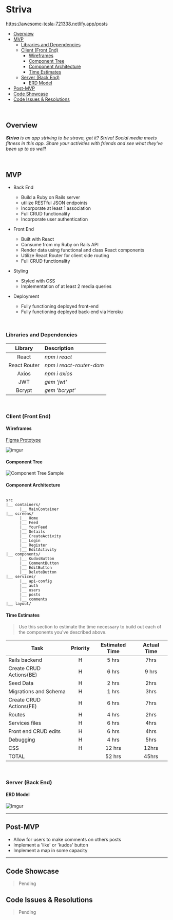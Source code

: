 # Striva
https://awesome-tesla-721338.netlify.app/posts

- [Overview](#overview)
- [MVP](#mvp)
  - [Libraries and Dependencies](#libraries-and-dependencies)
  - [Client (Front End)](#client-front-end)
    - [Wireframes](#wireframes)
    - [Component Tree](#component-tree)
    - [Component Architecture](#component-architecture)
    - [Time Estimates](#time-estimates)
  - [Server (Back End)](#server-back-end)
    - [ERD Model](#erd-model)
- [Post-MVP](#post-mvp)
- [Code Showcase](#code-showcase)
- [Code Issues & Resolutions](#code-issues--resolutions)

<br>

## Overview

_**Striva** is an app striving to be strava, get it? Striva! Social media meets fitness in this app.  Share your activities with friends and see what they've been up to as well!_

<br>

## MVP

- Back End
  - Build a Ruby on Rails server
  - utilize RESTful JSON endpoints
  - Incorporate at least 1 association
  - Full CRUD functionality 
  - Incorporate user authentication

- Front End
  - Built with React
  - Consume from my Ruby on Rails API 
  - Render data using functional and class React components
  - Utilize React Router for client side routing
  - Full CRUD functionality 

- Styling
  - Styled with CSS
  - Implementation of at least 2 media queries

- Deployment
  - Fully functioning deployed front-end
  - Fully functioning deployed back-end via Heroku

<br>


### Libraries and Dependencies

|     Library      | Description                                |
| :--------------: | :----------------------------------------- |
|      React       | _npm i react_ |
|   React Router   | _npm i react-router-dom_ |
|     Axios        | _npm i axios_ |
|     JWT          | _gem 'jwt'_ |
|     Bcrypt       | _gem 'bcrypt'_ |

<br>

### Client (Front End)

#### Wireframes

[Figma Prototype](https://www.figma.com/proto/WfBt6ZSacRgbctWnuDn0Mw/Striva?node-id=5%3A5&scaling=scale-down&page-id=0%3A1 "Figma Protoype")


![imgur](https://i.imgur.com/b3HAcy6.png)


#### Component Tree

![Component Tree Sample](https://i.imgur.com/D0ZnyH4.jpg)

#### Component Architecture

``` structure

src
|__ containers/
      |__ MainContainer
|__ screens/
      |__ Home
      |__ Feed
      |__ YourFeed
      |__ Details
      |__ CreateActivity
      |__ Login
      |__ Register
      |__ EditActivity
|__ components/
      |__ KudosButton
      |__ CommentButton
      |__ EditButton
      |__ DeleteButton 
|__ services/
      |__ api-config
      |__ auth
      |__ users
      |__ posts
      |__ comments
|__ layout/

```

#### Time Estimates

> Use this section to estimate the time necessary to build out each of the components you've described above.

| Task                | Priority | Estimated Time | Actual Time | 
| ------------------- | :------: | :------------: | :-----------: | 
| Rails backend     |    H     |     5 hrs      |      7hrs     |     
| Create CRUD Actions(BE) |    H     |     6 hrs      |     9 hrs     |     
| Seed Data     |    H     |     2 hrs      |      2hrs     |     
| Migrations and Schema |    H     |     1 hrs      |      3hrs     |     
| Create CRUD Actions(FE) |    H     |     6 hrs      |      7hrs     |     
| Routes   |    H     |     4 hrs      |      2hrs     |    
| Services files |    H     |     6 hrs      |      4hrs     |    
| Front end CRUD edits |    H     |     6 hrs      |      4hrs     |    
| Debugging |    H     |     4 hrs      |      5hrs     |     
| CSS               |      H    |     12 hrs      |      12hrs     |     
| TOTAL               |          |     52 hrs      |      45hrs     |     


<br>

### Server (Back End)

#### ERD Model

![Imgur](https://i.imgur.com/oe59MyG.png)
<br>

***

## Post-MVP

- Allow for users to make comments on others posts 
- Implement a 'like' or 'kudos' button
- Implement a map in some capacity

***

## Code Showcase

> Pending

## Code Issues & Resolutions

> Pending
